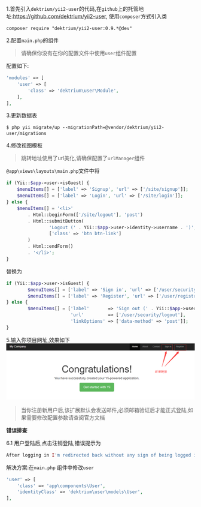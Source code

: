 1.首先引入`dektrium/yii2-user`的代码,在`github`上的托管地址:[https:\/\/github.com\/dektrium\/yii2-user](https://github.com/dektrium/yii2-user),
使用`composer`方式引入类

```
composer require "dektrium/yii2-user:0.9.*@dev"
```

2.配置`main.php`的组件
>请确保你没有在你的配置文件中使用`user`组件配置


配置如下:
```php
'modules' => [
    'user' => [
        'class' => 'dektrium\user\Module',
    ],
],
```

3.更新数据表

    $ php yii migrate/up --migrationPath=@vendor/dektrium/yii2-user/migrations

4.修改视图模板

>跳转地址使用了url美化,请确保配置了`urlManager`组件

`@app\views\layouts\main.php`文件中将

```php
if (Yii::$app->user->isGuest) {
    $menuItems[] = ['label' => 'Signup', 'url' => ['/site/signup']];
    $menuItems[] = ['label' => 'Login', 'url' => ['/site/login']];
} else {
    $menuItems[] = '<li>'
        . Html::beginForm(['/site/logout'], 'post')
        . Html::submitButton(
                'Logout (' . Yii::$app->user->identity->username . ')',
                ['class' => 'btn btn-link']
        )
        . Html::endForm()
        . '</li>';
}
```

替换为

```php
if (Yii::$app->user->isGuest) {
        $menuItems[] = ['label' => 'Sign in', 'url' => ['/user/security/login']];
        $menuItems[] = ['label' => 'Register', 'url' => ['/user/registration/register'], 'visible' => Yii::$app->user->isGuest];
} else {
        $menuItems[] = ['label'       => 'Sign out (' . Yii::$app->user->identity->username . ')',
                        'url'         => ['/user/security/logout'],
                        'linkOptions' => ['data-method' => 'post']];
}
```
    
5.输入你项目网址,效果如下
![](/assets/QQ截图20160928103121.png)

>当你注册新用户后,该扩展默认会发送邮件,必须邮箱验证后才能正式登陆,如果需要修改配置参数请查阅官方文档

**错误排查**

6.1 用户登陆后,点击注销登陆,错误提示为
```php
After logging in I'm redirected back without any sign of being logged in
```
解决方案:在`main.php` 组件中修改`user`
```php
'user' => [
    'class' => 'app\components\User',
    'identityClass' => 'dektrium\user\models\User',
],
```
